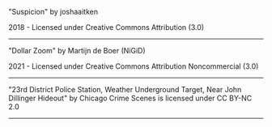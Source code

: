 "Suspicion"
by joshaaitken

2018 - Licensed under
Creative Commons
Attribution (3.0)

---

"Dollar Zoom"
by Martijn de Boer (NiGiD)

2021 - Licensed under
Creative Commons
Attribution Noncommercial (3.0)

---

"23rd District Police Station, Weather Underground Target, Near John Dillinger Hideout" by Chicago Crime Scenes is licensed under CC BY-NC 2.0

---
